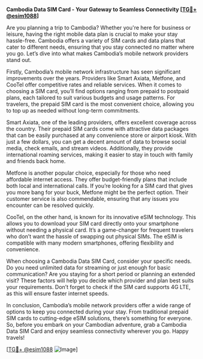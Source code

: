 **Cambodia Data SIM Card - Your Gateway to Seamless Connectivity [[TG💪+ @esim1088](https://t.me/s/esim1088)]**

Are you planning a trip to Cambodia? Whether you're here for business or leisure, having the right mobile data plan is crucial to make your stay hassle-free. Cambodia offers a variety of SIM cards and data plans that cater to different needs, ensuring that you stay connected no matter where you go. Let’s dive into what makes Cambodia’s mobile network providers stand out.

Firstly, Cambodia’s mobile network infrastructure has seen significant improvements over the years. Providers like Smart Axiata, Metfone, and CooTel offer competitive rates and reliable services. When it comes to choosing a SIM card, you’ll find options ranging from prepaid to postpaid plans, each tailored to suit various budgets and usage patterns. For travelers, the prepaid SIM card is the most convenient choice, allowing you to top up as needed without long-term commitments.

Smart Axiata, one of the leading providers, offers excellent coverage across the country. Their prepaid SIM cards come with attractive data packages that can be easily purchased at any convenience store or airport kiosk. With just a few dollars, you can get a decent amount of data to browse social media, check emails, and stream videos. Additionally, they provide international roaming services, making it easier to stay in touch with family and friends back home.

Metfone is another popular choice, especially for those who need affordable internet access. They offer budget-friendly plans that include both local and international calls. If you’re looking for a SIM card that gives you more bang for your buck, Metfone might be the perfect option. Their customer service is also commendable, ensuring that any issues you encounter can be resolved quickly.

CooTel, on the other hand, is known for its innovative eSIM technology. This allows you to download your SIM card directly onto your smartphone without needing a physical card. It’s a game-changer for frequent travelers who don’t want the hassle of swapping out physical SIMs. The eSIM is compatible with many modern smartphones, offering flexibility and convenience.

When choosing a Cambodia Data SIM Card, consider your specific needs. Do you need unlimited data for streaming or just enough for basic communication? Are you staying for a short period or planning an extended visit? These factors will help you decide which provider and plan best suits your requirements. Don’t forget to check if the SIM card supports 4G LTE, as this will ensure faster internet speeds.

In conclusion, Cambodia’s mobile network providers offer a wide range of options to keep you connected during your stay. From traditional prepaid SIM cards to cutting-edge eSIM solutions, there’s something for everyone. So, before you embark on your Cambodian adventure, grab a Cambodia Data SIM Card and enjoy seamless connectivity wherever you go. Happy travels!

[[TG💪+ @esim1088](https://t.me/s/esim1088) ![Image](https://i.postimg.cc/Y0z9fWf4/image.png)]